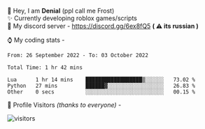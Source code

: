 🤚 Hey, I am **Denial** (ppl call me Frost)  
✨ Currently developing roblox games/scripts  
💎  My discord server - https://discord.gg/6ex8fQ5 **( ⚠ its russian )**  

⌚ My coding stats -

<!--START_SECTION:waka-->

```text
From: 26 September 2022 - To: 03 October 2022

Total Time: 1 hr 42 mins

Lua      1 hr 14 mins    ██████████████████▒░░░░░░   73.02 %
Python   27 mins         ██████▓░░░░░░░░░░░░░░░░░░   26.83 %
Other    0 secs          ░░░░░░░░░░░░░░░░░░░░░░░░░   00.15 %
```

<!--END_SECTION:waka-->

🧥 Profile Visitors *(thanks to everyone)* -  
  
![visitors](https://visitor-badge.glitch.me/badge?page_id=FrostX-Official.FrostX-Official)
